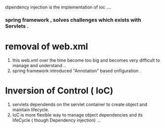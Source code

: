 dipendency injection is the implementation of ioc ....

### spring framework , solves challenges which exists with Servlets . 

# removal of web.xml 
1. this web.xml over the time become too big and becomes very difficult to manage and understand ..
2. spring framework introduced "Annotation" based onfiguration .  

# Inversion of Control ( IoC)
1. servlets dependends on the servlet container to create object and maintain lifecycle.  
2. IoC is more flexible way to manage object dependencies and its lifeCycle ( though Dependency injection) ...   
